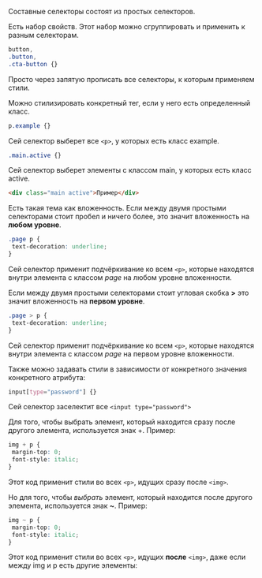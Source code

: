 Составные селекторы состоят из простых селекторов.

Есть набор свойств. Этот набор можно сгруппировать и применить к разным селекторам. 

~~~ CSS
button,
.button,
.cta-button {}
~~~

Просто через запятую прописать все селекторы, к которым применяем стили.

Можно стилизировать конкретный тег, если у него есть определенный класс.
``` CSS
p.example {}
```
Сей селектор выберет все `<p>`, у которых есть класс example.

~~~ CSS
.main.active {}
~~~
Сей селектор выберет элементы с классом main, у которых есть класс active.
~~~ HTML
<div class="main active">Пример</div>
~~~

Есть такая тема как вложенность. 
Если между двумя простыми селекторами стоит пробел и ничего более, это значит вложенность на **любом уровне**.

~~~ CSS
.page p {
 text-decoration: underline;
}
~~~

Сей селектор применит подчёркивание ко всем `<p>`, которые находятся внутри элемента с классом _page_ на любом уровне вложенности.

Если между двумя простыми селекторами стоит угловая скобка **>** это значит вложенность на **первом уровне**.

~~~ CSS
.page > p {
 text-decoration: underline;
}
~~~

Сей селектор применит подчёркивание ко всем `<p>`, которые находятся внутри элемента с классом _page_ на первом уровне вложенности.

Также можно задавать стили в зависимости от конкретного значения конкретного атрибута:
~~~ css
﻿input[type="password"] {}
~~~
Сей селектор заселектит все `<input type="password">`

Для того, чтобы выбрать элемент, который находится сразу после другого элемента, используется знак +. Пример:
~~~ css
img + p {
 margin-top: 0;
 font-style: italic;
}
~~~
Этот код применит стили во всех `<p>`, идущих сразу после `<img>`.

Но для того, чтобы _выбрать_ элемент, который находится после другого элемента, используется знак **~**. Пример:  

~~~ CSS
img ~ p {
 margin-top: 0;
 font-style: italic;
}
~~~

Этот код применит стили во всех `<p>`, идущих **после** `<img>`, даже если между img и p есть другие элементы: